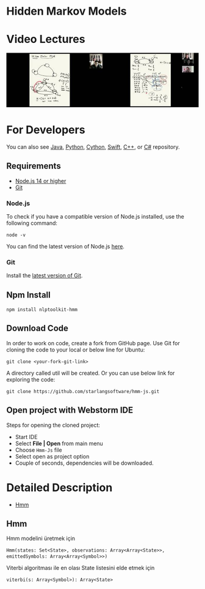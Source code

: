 Hidden Markov Models
============

Video Lectures
============

[<img src="https://github.com/StarlangSoftware/Hmm/blob/master/video1.jpg" width="50%">](https://youtu.be/zHj5mK3jcyk)[<img src="https://github.com/StarlangSoftware/Hmm/blob/master/video2.jpg" width="50%">](https://youtu.be/LM0ld3UKCEs)

For Developers
============
You can also see [Java](https://github.com/starlangsoftware/Hmm), [Python](https://github.com/starlangsoftware/Hmm-Py), 
[Cython](https://github.com/starlangsoftware/Hmm-Cy), [Swift](https://github.com/starlangsoftware/Hmm-Swift), [C++](https://github.com/starlangsoftware/Hmm-CPP), 
or [C#](https://github.com/starlangsoftware/Hmm-CS) repository.

## Requirements

* [Node.js 14 or higher](#Node.js)
* [Git](#git)

### Node.js 

To check if you have a compatible version of Node.js installed, use the following command:

    node -v
    
You can find the latest version of Node.js [here](https://nodejs.org/en/download/).

### Git

Install the [latest version of Git](https://git-scm.com/book/en/v2/Getting-Started-Installing-Git).

## Npm Install

	npm install nlptoolkit-hmm
	
## Download Code

In order to work on code, create a fork from GitHub page. 
Use Git for cloning the code to your local or below line for Ubuntu:

	git clone <your-fork-git-link>

A directory called util will be created. Or you can use below link for exploring the code:

	git clone https://github.com/starlangsoftware/hmm-js.git

## Open project with Webstorm IDE

Steps for opening the cloned project:

* Start IDE
* Select **File | Open** from main menu
* Choose `Hmm-Js` file
* Select open as project option
* Couple of seconds, dependencies will be downloaded. 

Detailed Description
============

+ [Hmm](#hmm)

## Hmm

Hmm modelini üretmek için

	Hmm(states: Set<State>, observations: Array<Array<State>>, emittedSymbols: Array<Array<Symbol>>)


Viterbi algoritması ile en olası State listesini elde etmek için

	viterbi(s: Array<Symbol>): Array<State>
